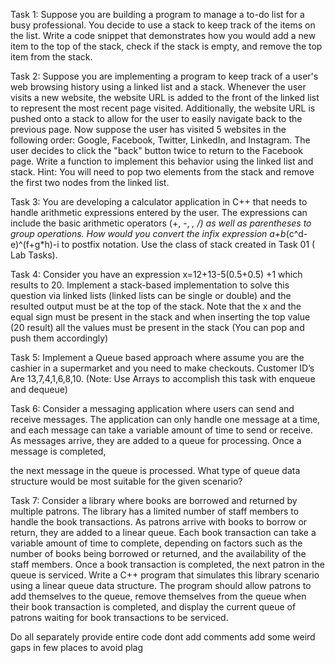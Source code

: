 Task 1: Suppose you are building a program to manage a to-do list for a busy professional. You decide
to use a stack to keep track of the items on the list. Write a code snippet that demonstrates how you
would add a new item to the top of the stack, check if the stack is empty, and remove the top item
from the stack.

Task 2: Suppose you are implementing a program to keep track of a user's web browsing history using
a linked list and a stack. Whenever the user visits a new website, the website URL is added to the front
of the linked list to represent the most recent page visited. Additionally, the website URL is pushed
onto a stack to allow for the user to easily navigate back to the previous page.
Now suppose the user has visited 5 websites in the following order: Google, Facebook, Twitter,
LinkedIn, and Instagram. The user decides to click the "back" button twice to return to the Facebook
page. Write a function to implement this behavior using the linked list and stack.
Hint: You will need to pop two elements from the stack and remove the first two nodes from the
linked list.

Task 3: You are developing a calculator application in C++ that needs to handle arithmetic expressions
entered by the user. The expressions can include the basic arithmetic operators (+, -, *, /) as well as
parentheses to group operations. How would you convert the infix expression a+b*(c^d-e)^(f+g*h)-i
to postfix notation.
Use the class of stack created in Task 01 ( Lab Tasks).

Task 4: Consider you have an expression x=12+13-5(0.5+0.5) +1 which results to 20. Implement a
stack-based implementation to solve this question via linked lists (linked lists can be single or double)
and the resulted output must be at the top of the stack. Note that the x and the equal sign must be
present in the stack and when inserting the top value (20 result) all the values must be present in the
stack (You can pop and push them accordingly)

Task 5: Implement a Queue based approach where assume you are the cashier in a supermarket and
you need to make checkouts. Customer ID’s Are 13,7,4,1,6,8,10. (Note: Use Arrays to accomplish this
task with enqueue and dequeue)

Task 6: Consider a messaging application where users can send and receive messages. The application
can only handle one message at a time, and each message can take a variable amount of time to send
or receive. As messages arrive, they are added to a queue for processing. Once a message is completed,

the next message in the queue is processed. What type of queue data structure would be most suitable
for the given scenario?

Task 7: Consider a library where books are borrowed and returned by multiple patrons. The library
has a limited number of staff members to handle the book transactions. As patrons arrive with books
to borrow or return, they are added to a linear queue. Each book transaction can take a variable amount
of time to complete, depending on factors such as the number of books being borrowed or returned,
and the availability of the staff members. Once a book transaction is completed, the next patron in the
queue is serviced.
Write a C++ program that simulates this library scenario using a linear queue data structure. The
program should allow patrons to add themselves to the queue, remove themselves from the queue
when their book transaction is completed, and display the current queue of patrons waiting for book
transactions to be serviced.

Do all separately provide entire code 
dont add comments
add some weird gaps in few places to avoid plag
